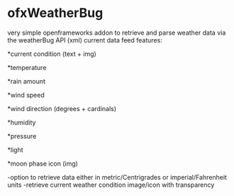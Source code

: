 ofxWeatherBug
=============

very simple openframeworks addon to retrieve and parse weather data via the weatherBug API (xml)
current data feed features:

*current condition (text + img)

*temperature

*rain amount

*wind speed

*wind direction (degrees + cardinals)

*humidity

*pressure

*light

*moon phase icon (img)

-option to retrieve data  either in metric/Centrigrades or imperial/Fahrenheit units
-retrieve current weather condition image/icon with transparency

